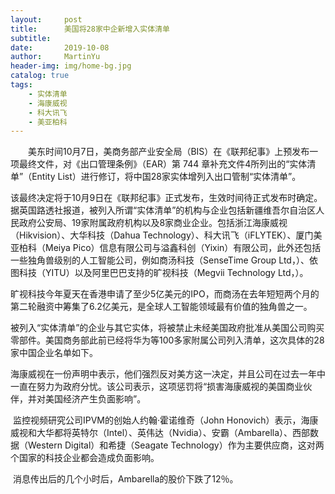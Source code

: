 ```yaml
---
layout:     post
title:      美国将28家中企新增入实体清单
subtitle:   
date:       2019-10-08
author:     MartinYu
header-img: img/home-bg.jpg
catalog: true
tags:
    - 实体清单
    - 海康威视
    - 科大讯飞    
	- 美亚柏科
---
```


　　美东时间10月7日，美商务部产业安全局（BIS）在《联邦纪事》上预发布一项最终文件，对《出口管理条例》（EAR）第 744 章补充文件4所列出的“实体清单”（Entity List）进行修订，将中国28家实体增列入出口管制“实体清单”。

​	   该最终决定将于10月9日在《联邦纪事》正式发布，生效时间待正式发布时确定。据英国路透社报道，被列入所谓“实体清单”的机构与企业包括新疆维吾尔自治区人民政府公安局、19家附属政府机构以及8家商业企业。包括浙江海康威视（Hikvision）、大华科技（Dahua Technology）、科大讯飞（iFLYTEK）、厦门美亚柏科（Meiya Pico）信息有限公司与溢鑫科创（Yixin）有限公司，此外还包括一些独角兽级别的人工智能公司，例如商汤科技（SenseTime Group Ltd，）、依图科技（YITU）以及阿里巴巴支持的旷视科技（Megvii Technology Ltd，）。

​		旷视科技今年夏天在香港申请了至少5亿美元的IPO，而商汤在去年短短两个月的第二轮融资中筹集了6.2亿美元，是全球人工智能领域最有价值的独角兽之一。

​		被列入“实体清单”的企业与其它实体，将被禁止未经美国政府批准从美国公司购买零部件。美国商务部此前已经将华为等100多家附属公司列入清单，这次具体的28家中国企业名单如下。

​		海康威视在一份声明中表示，他们强烈反对美方这一决定，并且公司在过去一年中一直在努力为政府分忧。该公司表示，这项惩罚将“损害海康威视的美国商业伙伴，并对美国经济产生负面影响”。

​		监控视频研究公司IPVM的创始人约翰·霍诺维奇（John Honovich）表示，海康威视和大华都将英特尔（Intel）、英伟达（Nvidia）、安霸（Ambarella）、西部数据（Western Digital）和希捷（Seagate Technology）作为主要供应商，这对两个国家的科技企业都会造成负面影响。

​		消息传出后的几个小时后，Ambarella的股价下跌了12％。
